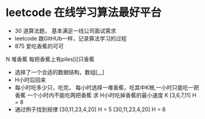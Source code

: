 # leetcode 在线学习算法最好平台
- 30 道算法题， 基本满足一线公司面试需求
- leetcode 跟GitHUb一样，记录算法学习的过程
- 875 爱吃香蕉的可可

N 堆香蕉  每把香蕉上有piles[i]只香蕉
- 选择了一个合适的数据结构，数组[,,,]
- H小时后回来
- 每小时吃多少只，吃完，
每小时选择一堆香蕉，吃其中K根,一小时只能吃一把香蕉 
一个小时内不能吃两把香蕉
求 H小时吃掉香蕉的最小速度 K
[3,6,7,11] H = 8 
- 通过例子找到规律
[30,11,23,4,20] H = 5
[30,11,23,4,20] H = 6 